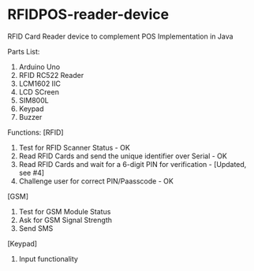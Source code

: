 # RFIDPOS-reader-device
RFID Card Reader device to complement POS Implementation in Java

Parts List:
1. Arduino Uno
2. RFID RC522 Reader
3. LCM1602 IIC
4. LCD SCreen
5. SIM800L
6. Keypad
7. Buzzer

Functions:
[RFID]
1. Test for RFID Scanner Status - OK
2. Read RFID Cards and send the unique identifier over Serial - OK
3. Read RFID Cards and wait for a 6-digit PIN for verification - [Updated, see #4]
4. Challenge user for correct PIN/Paasscode - OK

[GSM]
1. Test for GSM Module Status
2. Ask for GSM Signal Strength
3. Send SMS

[Keypad]
1. Input functionality

